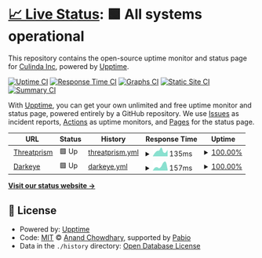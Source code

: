 # [📈 Live Status](https://demo.upptime.js.org): <!--live status--> **🟩 All systems operational**

This repository contains the open-source uptime monitor and status page for [Culinda Inc](www.culinda.com), powered by [Upptime](https://github.com/upptime/upptime).

[![Uptime CI](https://github.com/Culinda-Inc/threatprism-uptime/workflows/Uptime%20CI/badge.svg)](https://github.com/Culinda-Inc/threatprism-uptime/actions?query=workflow%3A%22Uptime+CI%22)
[![Response Time CI](https://github.com/Culinda-Inc/threatprism-uptime/workflows/Response%20Time%20CI/badge.svg)](https://github.com/Culinda-Inc/threatprism-uptime/actions?query=workflow%3A%22Response+Time+CI%22)
[![Graphs CI](https://github.com/Culinda-Inc/threatprism-uptime/workflows/Graphs%20CI/badge.svg)](https://github.com/Culinda-Inc/threatprism-uptime/actions?query=workflow%3A%22Graphs+CI%22)
[![Static Site CI](https://github.com/Culinda-Inc/threatprism-uptime/workflows/Static%20Site%20CI/badge.svg)](https://github.com/Culinda-Inc/threatprism-uptime/actions?query=workflow%3A%22Static+Site+CI%22)
[![Summary CI](https://github.com/Culinda-Inc/threatprism-uptime/workflows/Summary%20CI/badge.svg)](https://github.com/Culinda-Inc/threatprism-uptime/actions?query=workflow%3A%22Summary+CI%22)

With [Upptime](https://upptime.js.org), you can get your own unlimited and free uptime monitor and status page, powered entirely by a GitHub repository. We use [Issues](https://github.com/Culinda-Inc/threatprism-uptime/issues) as incident reports, [Actions](https://github.com/Culinda-Inc/threatprism-uptime/actions) as uptime monitors, and [Pages](https://demo.upptime.js.org) for the status page.

<!--start: status pages-->
<!-- This summary is generated by Upptime (https://github.com/upptime/upptime) -->
<!-- Do not edit this manually, your changes will be overwritten -->
<!-- prettier-ignore -->
| URL | Status | History | Response Time | Uptime |
| --- | ------ | ------- | ------------- | ------ |
| <img alt="" src="https://icons.duckduckgo.com/ip3/threatprism.culinda.com.ico" height="13"> [Threatprism](https://threatprism.culinda.com/) | 🟩 Up | [threatprism.yml](https://github.com/Culinda-Inc/threatprism-uptime/commits/HEAD/history/threatprism.yml) | <details><summary><img alt="Response time graph" src="./graphs/threatprism/response-time-week.png" height="20"> 135ms</summary><br><a href="https://demo.upptime.js.org/history/threatprism"><img alt="Response time 215" src="https://img.shields.io/endpoint?url=https%3A%2F%2Fraw.githubusercontent.com%2FCulinda-Inc%2Fthreatprism-uptime%2FHEAD%2Fapi%2Fthreatprism%2Fresponse-time.json"></a><br><a href="https://demo.upptime.js.org/history/threatprism"><img alt="24-hour response time 87" src="https://img.shields.io/endpoint?url=https%3A%2F%2Fraw.githubusercontent.com%2FCulinda-Inc%2Fthreatprism-uptime%2FHEAD%2Fapi%2Fthreatprism%2Fresponse-time-day.json"></a><br><a href="https://demo.upptime.js.org/history/threatprism"><img alt="7-day response time 135" src="https://img.shields.io/endpoint?url=https%3A%2F%2Fraw.githubusercontent.com%2FCulinda-Inc%2Fthreatprism-uptime%2FHEAD%2Fapi%2Fthreatprism%2Fresponse-time-week.json"></a><br><a href="https://demo.upptime.js.org/history/threatprism"><img alt="30-day response time 128" src="https://img.shields.io/endpoint?url=https%3A%2F%2Fraw.githubusercontent.com%2FCulinda-Inc%2Fthreatprism-uptime%2FHEAD%2Fapi%2Fthreatprism%2Fresponse-time-month.json"></a><br><a href="https://demo.upptime.js.org/history/threatprism"><img alt="1-year response time 215" src="https://img.shields.io/endpoint?url=https%3A%2F%2Fraw.githubusercontent.com%2FCulinda-Inc%2Fthreatprism-uptime%2FHEAD%2Fapi%2Fthreatprism%2Fresponse-time-year.json"></a></details> | <details><summary><a href="https://demo.upptime.js.org/history/threatprism">100.00%</a></summary><a href="https://demo.upptime.js.org/history/threatprism"><img alt="All-time uptime 100.00%" src="https://img.shields.io/endpoint?url=https%3A%2F%2Fraw.githubusercontent.com%2FCulinda-Inc%2Fthreatprism-uptime%2FHEAD%2Fapi%2Fthreatprism%2Fuptime.json"></a><br><a href="https://demo.upptime.js.org/history/threatprism"><img alt="24-hour uptime 100.00%" src="https://img.shields.io/endpoint?url=https%3A%2F%2Fraw.githubusercontent.com%2FCulinda-Inc%2Fthreatprism-uptime%2FHEAD%2Fapi%2Fthreatprism%2Fuptime-day.json"></a><br><a href="https://demo.upptime.js.org/history/threatprism"><img alt="7-day uptime 100.00%" src="https://img.shields.io/endpoint?url=https%3A%2F%2Fraw.githubusercontent.com%2FCulinda-Inc%2Fthreatprism-uptime%2FHEAD%2Fapi%2Fthreatprism%2Fuptime-week.json"></a><br><a href="https://demo.upptime.js.org/history/threatprism"><img alt="30-day uptime 100.00%" src="https://img.shields.io/endpoint?url=https%3A%2F%2Fraw.githubusercontent.com%2FCulinda-Inc%2Fthreatprism-uptime%2FHEAD%2Fapi%2Fthreatprism%2Fuptime-month.json"></a><br><a href="https://demo.upptime.js.org/history/threatprism"><img alt="1-year uptime 100.00%" src="https://img.shields.io/endpoint?url=https%3A%2F%2Fraw.githubusercontent.com%2FCulinda-Inc%2Fthreatprism-uptime%2FHEAD%2Fapi%2Fthreatprism%2Fuptime-year.json"></a></details>
| <img alt="" src="https://icons.duckduckgo.com/ip3/vrmdarkeyescan.com.ico" height="13"> [Darkeye](https://vrmdarkeyescan.com/) | 🟩 Up | [darkeye.yml](https://github.com/Culinda-Inc/threatprism-uptime/commits/HEAD/history/darkeye.yml) | <details><summary><img alt="Response time graph" src="./graphs/darkeye/response-time-week.png" height="20"> 157ms</summary><br><a href="https://demo.upptime.js.org/history/darkeye"><img alt="Response time 131" src="https://img.shields.io/endpoint?url=https%3A%2F%2Fraw.githubusercontent.com%2FCulinda-Inc%2Fthreatprism-uptime%2FHEAD%2Fapi%2Fdarkeye%2Fresponse-time.json"></a><br><a href="https://demo.upptime.js.org/history/darkeye"><img alt="24-hour response time 273" src="https://img.shields.io/endpoint?url=https%3A%2F%2Fraw.githubusercontent.com%2FCulinda-Inc%2Fthreatprism-uptime%2FHEAD%2Fapi%2Fdarkeye%2Fresponse-time-day.json"></a><br><a href="https://demo.upptime.js.org/history/darkeye"><img alt="7-day response time 157" src="https://img.shields.io/endpoint?url=https%3A%2F%2Fraw.githubusercontent.com%2FCulinda-Inc%2Fthreatprism-uptime%2FHEAD%2Fapi%2Fdarkeye%2Fresponse-time-week.json"></a><br><a href="https://demo.upptime.js.org/history/darkeye"><img alt="30-day response time 123" src="https://img.shields.io/endpoint?url=https%3A%2F%2Fraw.githubusercontent.com%2FCulinda-Inc%2Fthreatprism-uptime%2FHEAD%2Fapi%2Fdarkeye%2Fresponse-time-month.json"></a><br><a href="https://demo.upptime.js.org/history/darkeye"><img alt="1-year response time 131" src="https://img.shields.io/endpoint?url=https%3A%2F%2Fraw.githubusercontent.com%2FCulinda-Inc%2Fthreatprism-uptime%2FHEAD%2Fapi%2Fdarkeye%2Fresponse-time-year.json"></a></details> | <details><summary><a href="https://demo.upptime.js.org/history/darkeye">100.00%</a></summary><a href="https://demo.upptime.js.org/history/darkeye"><img alt="All-time uptime 99.97%" src="https://img.shields.io/endpoint?url=https%3A%2F%2Fraw.githubusercontent.com%2FCulinda-Inc%2Fthreatprism-uptime%2FHEAD%2Fapi%2Fdarkeye%2Fuptime.json"></a><br><a href="https://demo.upptime.js.org/history/darkeye"><img alt="24-hour uptime 100.00%" src="https://img.shields.io/endpoint?url=https%3A%2F%2Fraw.githubusercontent.com%2FCulinda-Inc%2Fthreatprism-uptime%2FHEAD%2Fapi%2Fdarkeye%2Fuptime-day.json"></a><br><a href="https://demo.upptime.js.org/history/darkeye"><img alt="7-day uptime 100.00%" src="https://img.shields.io/endpoint?url=https%3A%2F%2Fraw.githubusercontent.com%2FCulinda-Inc%2Fthreatprism-uptime%2FHEAD%2Fapi%2Fdarkeye%2Fuptime-week.json"></a><br><a href="https://demo.upptime.js.org/history/darkeye"><img alt="30-day uptime 100.00%" src="https://img.shields.io/endpoint?url=https%3A%2F%2Fraw.githubusercontent.com%2FCulinda-Inc%2Fthreatprism-uptime%2FHEAD%2Fapi%2Fdarkeye%2Fuptime-month.json"></a><br><a href="https://demo.upptime.js.org/history/darkeye"><img alt="1-year uptime 99.97%" src="https://img.shields.io/endpoint?url=https%3A%2F%2Fraw.githubusercontent.com%2FCulinda-Inc%2Fthreatprism-uptime%2FHEAD%2Fapi%2Fdarkeye%2Fuptime-year.json"></a></details>

<!--end: status pages-->

[**Visit our status website →**](https://demo.upptime.js.org)

## 📄 License

- Powered by: [Upptime](https://github.com/upptime/upptime)
- Code: [MIT](./LICENSE) © [Anand Chowdhary](https://anandchowdhary.com), supported by [Pabio](https://pabio.com)
- Data in the `./history` directory: [Open Database License](https://opendatacommons.org/licenses/odbl/1-0/)
